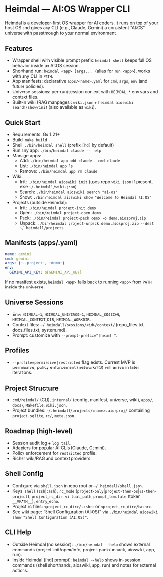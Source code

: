 # Heimdal — AI:OS Wrapper CLI

Heimdal is a developer‑first OS wrapper for AI coders. It runs on top of your host OS and gives any CLI (e.g., Claude, Gemini) a consistent “AI:OS” universe with passthrough to your normal environment.

## Features
- Wrapper shell with visible prompt prefix: `heimdal shell` keeps full OS behavior inside an AI:OS session.
- Shorthand run: `heimdal <app> [args...]` (alias for `run <app>`), works with any CLI in `PATH`.
- App manifests: declarative `apps/<name>.yaml` for `cmd`, `args`, `env` (and future policies).
- Universe sessions: per‑run/session context with `HEIMDAL_*` env vars and context files.
- Built‑in wiki (RAG manpages): `wiki.json` + `heimdal aioswiki search/show/init` (also available as `wiki`).

## Quick Start
- Requirements: Go 1.21+
- Build: `make build`
- Shell: `./bin/heimdal shell` (prefix `[hd]` by default)
- Run any app: `./bin/heimdal claude -- help`
- Manage apps:
  - Add: `./bin/heimdal app add claude --cmd claude`
  - List: `./bin/heimdal app ls`
  - Remove: `./bin/heimdal app rm claude`
- Wiki:
  - Init: `./bin/heimdal aioswiki init` (uses repo `wiki.json` if present, else `~/.heimdall/wiki.json`)
  - Search: `./bin/heimdal aioswiki search "ai-os"`
  - Show: `./bin/heimdal aioswiki show "Welcome to Heimdal AI:OS"`
 - Projects (outside Heimdal):
   - Init: `./bin/heimdal project-init demo`
   - Open: `./bin/heimdal project-open demo`
   - Pack: `./bin/heimdal project-pack demo -o demo.aiosproj.zip`
   - Unpack: `./bin/heimdal project-unpack demo.aiosproj.zip --dest ~/.heimdall/projects`

## Manifests (apps/<name>.yaml)
```yaml
name: gemini
cmd: gemini
args: ["--project", "demo"]
env:
  GEMINI_API_KEY: ${GEMINI_API_KEY}
```
If no manifest exists, `heimdal <app>` falls back to running `<app>` from `PATH` inside the universe.

## Universe Sessions
- Env: `HEIMDAL=1`, `HEIMDAL_UNIVERSE=1`, `HEIMDAL_SESSION`, `HEIMDAL_CONTEXT_DIR`, `HEIMDAL_WORKDIR`.
- Context files: `~/.heimdall/sessions/<id>/context/` (repo_files.txt, docs_files.txt, system.md).
- Prompt: customize with `--prompt-prefix="[heim] "`.

## Profiles
- `--profile=permissive|restricted` flag exists. Current MVP is permissive; policy enforcement (network/FS) will arrive in later iterations.

## Project Structure
- `cmd/heimdal/` (CLI), `internal/` (config, manifest, universe, wiki), `apps/`, `docs/`, `Makefile`, `wiki.json`.
 - Project bundles: `~/.heimdall/projects/<name>.aiosproj/` containing `project.sqlite`, `rc/`, `meta.json`.

## Roadmap (high‑level)
- Session audit log + `log tail`.
- Adapters for popular AI CLIs (Claude, Gemini).
- Policy enforcement for `restricted` profile.
- Richer wiki/RAG and context providers.

## Shell Config
- Configure via `shell.json` in repo root or `~/.heimdall/shell.json`.
- Keys: `shell` (`zsh`|`bash`), `rc_mode` (`project-only`|`project-then-os`|`os-then-project`), `project_rc_dir`, `virtual_path`, `prompt_template` (token `__VPATH__`), `entry_echo`.
- Project rc files: `<project_rc_dir>/.zshrc` or `<project_rc_dir>/bashrc`.
- See wiki page: “Shell Configuration (AI:OS)” via `./bin/heimdal aioswiki show "Shell Configuration (AI:OS)"`.

## CLI Help
- Outside Heimdal (no session): `./bin/heimdal --help` shows external commands (project-init/open/info, project-pack/unpack, aioswiki, app, run).
- Inside Heimdal ([hd] prompt): `heimdal --help` shows in-session commands (shell shorthands, aioswiki, app, run) and notes for external actions.
